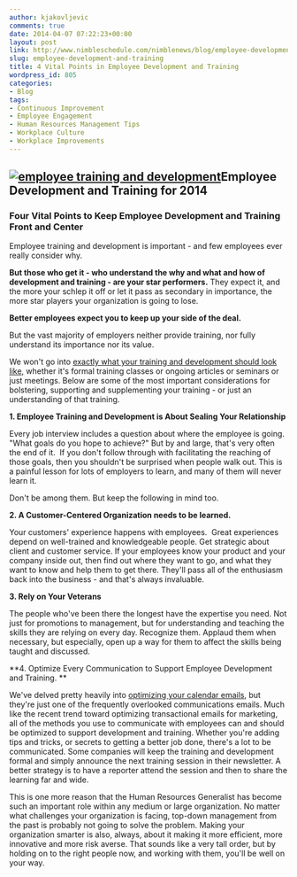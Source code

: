 ```yaml
---
author: kjakovljevic
comments: true
date: 2014-04-07 07:22:23+00:00
layout: post
link: http://www.nimbleschedule.com/nimblenews/blog/employee-development-and-training/
slug: employee-development-and-training
title: 4 Vital Points in Employee Development and Training
wordpress_id: 805
categories:
- Blog
tags:
- Continuous Improvement
- Employee Engagement
- Human Resources Management Tips
- Workplace Culture
- Workplace Improvements
---
```


## [![employee training and development](http://www.nimbleschedule.com/wp-content/uploads/2014/04/employee-development-and-training.png)](http://www.nimbleschedule.com/wp-content/uploads/2014/04/employee-development-and-training.png)Employee Development and Training for 2014




### Four Vital Points to Keep Employee Development and Training Front and Center


Employee training and development is important - and few employees ever really consider why.

**But those who get it - who understand the why and what and how of development and training - are your star performers.** They expect it, and the more your schlep it off or let it pass as secondary in importance, the more star players your organization is going to lose.

**Better employees expect you to keep up your side of the deal.**

But the vast majority of employers neither provide training, nor fully understand its importance nor its value.

We won't go into [exactly what your training and development should look like,](http://www.eleapsoftware.com/free-training-resources/strategic-value-workplace-training.htm) whether it's formal training classes or ongoing articles or seminars or just meetings. Below are some of the most important considerations for bolstering, supporting and supplementing your training - or just an understanding of that training.

**1. Employee Training and Development is About Sealing Your Relationship**

Every job interview includes a question about where the employee is going. "What goals do you hope to achieve?" But by and large, that's very often the end of it.  If you don't follow through with facilitating the reaching of those goals, then you shouldn't be surprised when people walk out. This is a painful lesson for lots of employers to learn, and many of them will never learn it.

Don't be among them. But keep the following in mind too.

**2. A Customer-Centered Organization needs to be learned.**

Your customers' experience happens with employees.  Great experiences depend on well-trained and knowledgeable people. Get strategic about client and customer service. If your employees know your product and your company inside out, then find out where they want to go, and what they want to know and help them to get there. They'll pass all of the enthusiasm back into the business - and that's always invaluable.

**3. Rely on Your Veterans**

The people who've been there the longest have the expertise you need. Not just for promotions to management, but for understanding and teaching the skills they are relying on every day. Recognize them. Applaud them when necessary, but especially, open up a way for them to affect the skills being taught and discussed.

**4. Optimize Every Communication to Support Employee Development and Training. **

We've delved pretty heavily into [optimizing your calendar emails](http://www.nimbleschedule.com/calendar-software/), but they're just one of the frequently overlooked communications emails. Much like the recent trend toward optimizing transactional emails for marketing, all of the methods you use to communicate with employees can and should be optimized to support development and training. Whether you're adding tips and tricks, or secrets to getting a better job done, there's a lot to be communicated. Some companies will keep the training and development formal and simply announce the next training session in their newsletter. A better strategy is to have a reporter attend the session and then to share the learning far and wide.

This is one more reason that the Human Resources Generalist has become such an important role within any medium or large organization. No matter what challenges your organization is facing, top-down management from the past is probably not going to solve the problem. Making your organization smarter is also, always, about it making it more efficient, more innovative and more risk averse. That sounds like a very tall order, but by holding on to the right people now, and working with them, you'll be well on your way.


